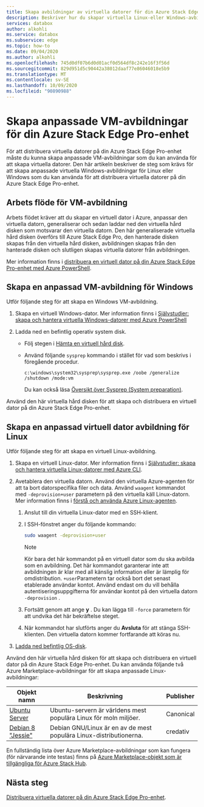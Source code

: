 ```yaml
---
title: Skapa avbildningar av virtuella datorer för din Azure Stack Edge Pro GPU-enhet
description: Beskriver hur du skapar virtuella Linux-eller Windows-avbildningar som ska användas med din Azure Stack Edge Pro GPU-enhet.
services: databox
author: alkohli
ms.service: databox
ms.subservice: edge
ms.topic: how-to
ms.date: 09/04/2020
ms.author: alkohli
ms.openlocfilehash: 745d0df07b6d0d01acf0d564df8c242e16f3f56d
ms.sourcegitcommit: 829d951d5c90442a38012daaf77e86046018e5b9
ms.translationtype: MT
ms.contentlocale: sv-SE
ms.lasthandoff: 10/09/2020
ms.locfileid: "90890988"
---
```

# <a name="create-custom-vm-images-for-your-azure-stack-edge-pro-device"></a>Skapa anpassade VM-avbildningar för din Azure Stack Edge Pro-enhet

<!--[!INCLUDE [applies-to-skus](../../includes/azure-stack-edge-applies-to-all-sku.md)]-->

För att distribuera virtuella datorer på din Azure Stack Edge Pro-enhet måste du kunna skapa anpassade VM-avbildningar som du kan använda för att skapa virtuella datorer. Den här artikeln beskriver de steg som krävs för att skapa anpassade virtuella Windows-avbildningar för Linux eller Windows som du kan använda för att distribuera virtuella datorer på din Azure Stack Edge Pro-enhet.

## <a name="vm-image-workflow"></a>Arbets flöde för VM-avbildning

Arbets flödet kräver att du skapar en virtuell dator i Azure, anpassar den virtuella datorn, generaliserar och sedan laddar ned den virtuella hård disken som motsvarar den virtuella datorn. Den här generaliserade virtuella hård disken överförs till Azure Stack Edge Pro, den hanterade disken skapas från den virtuella hård disken, avbildningen skapas från den hanterade disken och slutligen skapas virtuella datorer från avbildningen.   

Mer information finns i [distribuera en virtuell dator på din Azure Stack Edge Pro-enhet med Azure PowerShell](azure-stack-edge-j-series-deploy-virtual-machine-powershell.md).


## <a name="create-a-windows-custom-vm-image"></a>Skapa en anpassad VM-avbildning för Windows

Utför följande steg för att skapa en Windows VM-avbildning.

1. Skapa en virtuell Windows-dator. Mer information finns i [Självstudier: skapa och hantera virtuella Windows-datorer med Azure PowerShell](../virtual-machines/windows/tutorial-manage-vm.md)

2. Ladda ned en befintlig operativ system disk.

    - Följ stegen i [Hämta en virtuell hård disk](../virtual-machines/windows/download-vhd.md).

    - Använd följande `sysprep` kommando i stället för vad som beskrivs i föregående procedur.
    
        `c:\windows\system32\sysprep\sysprep.exe /oobe /generalize /shutdown /mode:vm`
   
       Du kan också läsa [Översikt över Sysprep (System preparation)](https://docs.microsoft.com/windows-hardware/manufacture/desktop/sysprep--system-preparation--overview).

Använd den här virtuella hård disken för att skapa och distribuera en virtuell dator på din Azure Stack Edge Pro-enhet.

## <a name="create-a-linux-custom-vm-image"></a>Skapa en anpassad virtuell dator avbildning för Linux

Utför följande steg för att skapa en virtuell Linux-avbildning.

1. Skapa en virtuell Linux-dator. Mer information finns i [Självstudier: skapa och hantera virtuella Linux-datorer med Azure CLI](../virtual-machines/linux/tutorial-manage-vm.md).

1. Avetablera den virtuella datorn. Använd den virtuella Azure-agenten för att ta bort datorspecifika filer och data. Använd `waagent` kommandot med `-deprovision+user` parametern på den virtuella käll Linux-datorn. Mer information finns i [förstå och använda Azure Linux-agenten](../virtual-machines/extensions/agent-linux.md).

    1. Anslut till din virtuella Linux-dator med en SSH-klient.
    2. I SSH-fönstret anger du följande kommando:
       
        ```bash
        sudo waagent -deprovision+user
        ```
       > [!NOTE]
       > Kör bara det här kommandot på en virtuell dator som du ska avbilda som en avbildning. Det här kommandot garanterar inte att avbildningen är klar med all känslig information eller är lämplig för omdistribution. `+user`Parametern tar också bort det senast etablerade användar kontot. Använd endast om du vill behålla autentiseringsuppgifterna för användar kontot på den virtuella datorn `-deprovision` .
     
    3. Fortsätt genom att ange **y** . Du kan lägga till `-force` parametern för att undvika det här bekräftelse steget.
    4. När kommandot har slutförts anger du **Avsluta** för att stänga SSH-klienten.  Den virtuella datorn kommer fortfarande att köras nu.


1. [Ladda ned befintlig OS-disk](../virtual-machines/linux/download-vhd.md).

Använd den här virtuella hård disken för att skapa och distribuera en virtuell dator på din Azure Stack Edge Pro-enhet. Du kan använda följande två Azure Marketplace-avbildningar för att skapa anpassade Linux-avbildningar:

|Objekt namn  |Beskrivning  |Publisher  |
|---------|---------|---------|
|[Ubuntu Server](https://azuremarketplace.microsoft.com/marketplace/apps/canonical.ubuntuserver) |Ubuntu-servern är världens mest populära Linux för moln miljöer.|Canonical|
|[Debian 8 "Jessie"](https://azuremarketplace.microsoft.com/marketplace/apps/credativ.debian) |Debian GNU/Linux är en av de mest populära Linux-distributionerna.     |credativ|

En fullständig lista över Azure Marketplace-avbildningar som kan fungera (för närvarande inte testas) finns på [Azure Marketplace-objekt som är tillgängliga för Azure Stack Hub](https://docs.microsoft.com/azure-stack/operator/azure-stack-marketplace-azure-items?view=azs-1910).


## <a name="next-steps"></a>Nästa steg

[Distribuera virtuella datorer på din Azure Stack Edge Pro-enhet](azure-stack-edge-j-series-deploy-virtual-machine-powershell.md).
